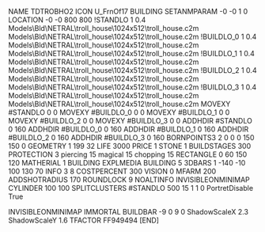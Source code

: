 NAME TDTROBHO2
ICON U_FrnOf17
BUILDING
SETANMPARAM -0 -0 1 0
LOCATION -0 -0 800 800
!STANDLO      1 0.4 Models\Bld\NETRAL\troll_house\1024x512\troll_house.c2m Models\Bld\NETRAL\troll_house\1024x512\troll_house.c2m 
!BUILDLO_0    1 0.4 Models\Bld\NETRAL\troll_house\1024x512\troll_house.c2m Models\Bld\NETRAL\troll_house\1024x512\troll_house.c2m 
!BUILDLO_1    1 0.4 Models\Bld\NETRAL\troll_house\1024x512\troll_house.c2m Models\Bld\NETRAL\troll_house\1024x512\troll_house.c2m 
!BUILDLO_2    1 0.4 Models\Bld\NETRAL\troll_house\1024x512\troll_house.c2m Models\Bld\NETRAL\troll_house\1024x512\troll_house.c2m 
!BUILDLO_3    1 0.4 Models\Bld\NETRAL\troll_house\1024x512\troll_house.c2m Models\Bld\NETRAL\troll_house\1024x512\troll_house.c2m 
MOVEXY #STANDLO   0 0
MOVEXY #BUILDLO_0 0 0
MOVEXY #BUILDLO_1 0 0
MOVEXY #BUILDLO_2 0 0
MOVEXY #BUILDLO_3 0 0
ADDHDIR #STANDLO 0 160
ADDHDIR #BUILDLO_0 0 160
ADDHDIR #BUILDLO_1 0 160
ADDHDIR #BUILDLO_2 0 160
ADDHDIR #BUILDLO_3 0 160
BORNPOINTS3 2 0 0 0 150 150 0
GEOMETRY 1 199 32
LIFE     3000
PRICE 1 STONE 1
BUILDSTAGES 300
PROTECTION 3 piercing 15 magical 15 chopping 15
RECTANGLE    0 60 150 120
MATHERIAL 1 BUILDING
EXPLMEDIA BUILDING 5
3DBARS 1 -140 -10 100 130 70
INFO 3 8
COSTPERCENT 300
VISION 0
MFARM 200
ADDSHOTRADIUS 170
ROUNDLOCK 9
NOALTINFO
INVISIBLEONMINIMAP
CYLINDER 100 100
SPLITCLUSTERS #STANDLO 500 15 1 1 0
PortretDisable True

INVISIBLEONMINIMAP
IMMORTAL
BUILDBAR -9 0 9 0
ShadowScaleX 2.3
ShadowScaleY 1.6
TFACTOR FF949494
[END]
